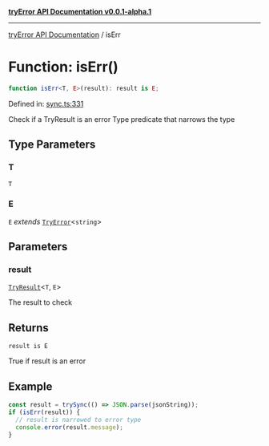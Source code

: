 [**tryError API Documentation v0.0.1-alpha.1**](../index.md)

***

[tryError API Documentation](../index.md) / isErr

# Function: isErr()

```ts
function isErr<T, E>(result): result is E;
```

Defined in: [sync.ts:331](https://github.com/oconnorjohnson/tryError/blob/e3ae0308069a4fba073f4543d527ad76373db795/src/sync.ts#L331)

Check if a TryResult is an error
Type predicate that narrows the type

## Type Parameters

### T

`T`

### E

`E` *extends* [`TryError`](../interfaces/TryError.md)\<`string`\>

## Parameters

### result

[`TryResult`](../type-aliases/TryResult.md)\<`T`, `E`\>

The result to check

## Returns

`result is E`

True if result is an error

## Example

```typescript
const result = trySync(() => JSON.parse(jsonString));
if (isErr(result)) {
  // result is narrowed to error type
  console.error(result.message);
}
```
